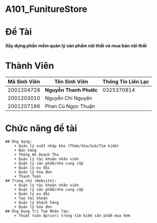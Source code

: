 # A101_FunitureStore

# Đề Tài

**Xây dựng phần mềm quản lý sản phẩm nội thất và mua bán nội thất**
 
# Thành Viên

| Mã Sinh Viên | Tên Sinh Viên | Thông Tin Liên Lạc |
|--------------|---------------|--------------------|
| 2001204728 | **Nguyễn Thanh Phước** | 0325370814 |
| 2001203010 | Nguyễn Chí Nguyện |
| 2001207186 | Phan Cù Ngọc Thuận |

 	
 
# Chức năng đề tài

	## Ứng dụng:
		+ Quản lý xuất nhập kho (Thêm/Xóa/Sửa/Tìm kiếm)
		+ Bán hàng
		+ Thống Kê Doanh Thu
		+ Quản lý tài khoản nhân viên
		+ Quản lý sản phẩm/nhà cung cấp
		+ Quản lý ưu đãi
		+ Quản lý hóa đơn
		+ Thanh Toán
	## Trang chủ (Website):
		+ Quản lý tài khoản nhân viên
		+ Quản lý sản phẩm/nhà cung cấp
		+ Quản lý ưu đãi
		+ Tạo tài khoản
		+ Quản lý khách hàng
		+ Quản lý hóa đơn
	## Ứng Dụng Trí Tuệ Nhân Tạo:
		+ Thuật toán Apriori trong tìm kiếm sản phẩm mua kèm
  

